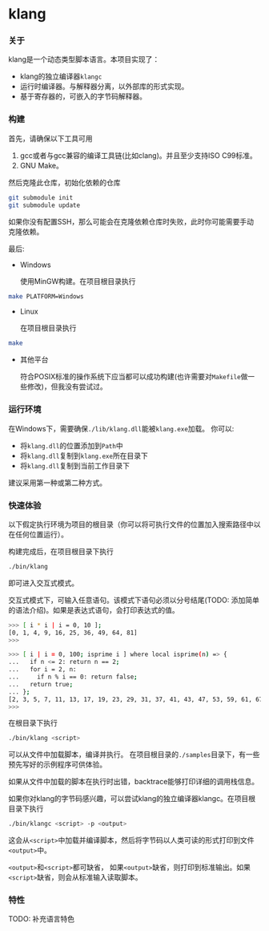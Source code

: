 # klang

### 关于
klang是一个动态类型脚本语言。本项目实现了：

- klang的独立编译器``klangc``
- 运行时编译器。与解释器分离，以外部库的形式实现。
- 基于寄存器的，可嵌入的字节码解释器。

### 构建
首先，请确保以下工具可用
1. gcc或者与gcc兼容的编译工具链(比如clang)。并且至少支持ISO C99标准。
2. GNU Make。

然后克隆此仓库，初始化依赖的仓库

```bash
git submodule init
git submodule update
```

如果你没有配置SSH，那么可能会在克隆依赖仓库时失败，此时你可能需要手动克隆依赖。

最后:
- Windows

  使用MinGW构建。在项目根目录执行

```bash
make PLATFORM=Windows
```

- Linux

  在项目根目录执行

```bash
make
```

- 其他平台

  符合POSIX标准的操作系统下应当都可以成功构建(也许需要对``Makefile``做一些修改)，但我没有尝试过。

### 运行环境
在Windows下，需要确保``./lib/klang.dll``能被``klang.exe``加载。
你可以:

- 将``klang.dll``的位置添加到``Path``中
- 将``klang.dll``复制到``klang.exe``所在目录下
- 将``klang.dll``复制到当前工作目录下

建议采用第一种或第二种方式。

### 快速体验

以下假定执行环境为项目的根目录（你可以将可执行文件的位置加入搜索路径中以在任何位置运行）。

构建完成后，在项目根目录下执行

```bash
./bin/klang
```

即可进入交互式模式。

交互式模式下，可输入任意语句。该模式下语句必须以分号结尾(TODO: 添加简单的语法介绍)。如果是表达式语句，会打印表达式的值。

```bash
>>> [ i * i | i = 0, 10 ];
[0, 1, 4, 9, 16, 25, 36, 49, 64, 81]
>>> 
```

```bash
>>> [ i | i = 0, 100; isprime i ] where local isprime(n) => {
...   if n <= 2: return n == 2;
...   for i = 2, n:
...     if n % i == 0: return false;
...   return true;
... };
[2, 3, 5, 7, 11, 13, 17, 19, 23, 29, 31, 37, 41, 43, 47, 53, 59, 61, 67, 71, 73, 79, 83, 89, 97]
>>> 
```


在根目录下执行

```bash
./bin/klang <script>
```

可以从文件中加载脚本，编译并执行。
在项目根目录的``./samples``目录下，有一些预先写好的示例程序可供体验。

如果从文件中加载的脚本在执行时出错，backtrace能够打印详细的调用栈信息。

如果你对klang的字节码感兴趣，可以尝试klang的独立编译器klangc。在项目根目录下执行

```bash
./bin/klangc <script> -p <output>
```

这会从``<script>``中加载并编译脚本，然后将字节码以人类可读的形式打印到文件``<output>``中。

``<output>``和``<script>``都可缺省， 如果``<output>``缺省，则打印到标准输出。如果``<script>``缺省，则会从标准输入读取脚本。

### 特性

TODO: 补充语言特色
